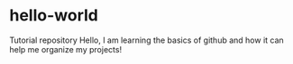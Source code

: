# hello-world
Tutorial repository
Hello, I am learning the basics of github and how it can help me organize my projects!
